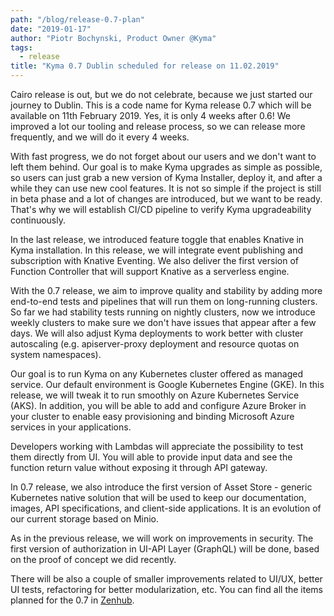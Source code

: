 ```yaml
---
path: "/blog/release-0.7-plan"
date: "2019-01-17"
author: "Piotr Bochynski, Product Owner @Kyma"
tags:
  - release
title: "Kyma 0.7 Dublin scheduled for release on 11.02.2019"
---
```


Cairo release is out, but we do not celebrate, because we just started our journey to Dublin. This is a code name for Kyma release 0.7 which will be available on 11th February 2019. Yes, it is only 4 weeks after 0.6! We improved a lot our tooling and release process, so we can release more frequently, and we will do it every 4 weeks.

With fast progress, we do not forget about our users and we don't want to left them behind. Our goal is to make Kyma upgrades as simple as possible, so users can just grab a new version of Kyma Installer, deploy it, and after a while they can use new cool features. It is not so simple if the project is still in beta phase and a lot of changes are introduced, but we want to be ready. That's why we will establish CI/CD pipeline to verify Kyma upgradeability continuously. 

In the last release, we introduced feature toggle that enables Knative in Kyma installation. In this release, we will integrate event publishing and subscription with Knative Eventing. We also deliver the first version of Function Controller that will support Knative as a serverless engine.

With the 0.7 release, we aim to improve quality and stability by adding more end-to-end tests and pipelines that will run them on long-running clusters. So far we had stability tests running on nightly clusters, now we introduce weekly clusters to make sure we don't have issues that appear after a few days. We will also adjust Kyma deployments to work better with cluster autoscaling (e.g. apiserver-proxy deployment and resource quotas on system namespaces).

Our goal is to run Kyma on any Kubernetes cluster offered as managed service. Our default environment is Google Kubernetes Engine (GKE). In this release, we will tweak it to run smoothly on Azure Kubernetes Service (AKS). In addition, you will be able to add and configure Azure Broker in your cluster to enable easy provisioning and binding Microsoft Azure services in your applications.

Developers working with Lambdas will appreciate the possibility to test them directly from UI. You will able to provide input data and see the function return value without exposing it through API gateway.

In 0.7 release, we also introduce the first version of Asset Store - generic Kubernetes native solution that will be used to keep our documentation, images, API specifications, and client-side applications. It is an evolution of our current storage based on Minio.

As in the previous release, we will work on improvements in security. The first version of authorization in UI-API Layer (GraphQL) will be done, based on the proof of concept we did recently.

There will be also a couple of smaller improvements related to UI/UX, better UI tests, refactoring for better modularization, etc. You can find all the items planned for the 0.7 in [Zenhub](https://app.zenhub.com/workspaces/kyma---all-repositories-5b6d5985084045741e744dea/reports?report=release&release=5c0790ea1a6a4c6bf4b314c3).
